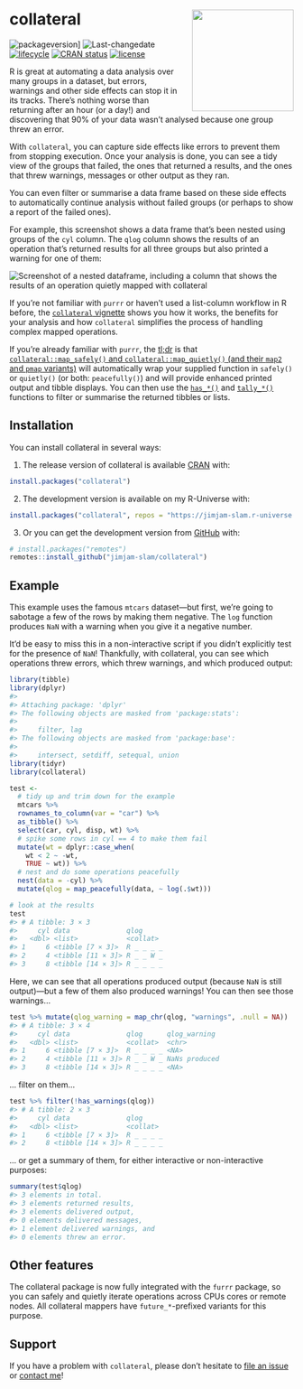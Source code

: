 
<!-- README.md is generated from README.Rmd. Please edit that file -->

# collateral <img src="man/figures/logo.svg" align="right" width="180px" style="padding-left: 1rem;" />

<!-- badges: start -->

![packageversion](https://img.shields.io/badge/Package%20version-0.5.2-orange.svg?style=flat-square)\]
![Last-changedate](https://img.shields.io/badge/last%20change-2021--09--20-yellowgreen.svg)
[![lifecycle](https://img.shields.io/badge/lifecycle-stable-brightgreen.svg)](https://lifecycle.r-lib.org/articles/stages.html#stable-1)
[![CRAN
status](https://www.r-pkg.org/badges/version/collateral)](https://cran.r-project.org/package=collateral)
[![license](https://img.shields.io/github/license/mashape/apistatus.svg)](https://choosealicense.com/licenses/mit/)

<!-- badges: end -->

R is great at automating a data analysis over many groups in a dataset,
but errors, warnings and other side effects can stop it in its tracks.
There’s nothing worse than returning after an hour (or a day!) and
discovering that 90% of your data wasn’t analysed because one group
threw an error.

With `collateral`, you can capture side effects like errors to prevent
them from stopping execution. Once your analysis is done, you can see a
tidy view of the groups that failed, the ones that returned a results,
and the ones that threw warnings, messages or other output as they ran.

You can even filter or summarise a data frame based on these side
effects to automatically continue analysis without failed groups (or
perhaps to show a report of the failed ones).

For example, this screenshot shows a data frame that’s been nested using
groups of the `cyl` column. The `qlog` column shows the results of an
operation that’s returned results for all three groups but also printed
a warning for one of them:

![Screenshot of a nested dataframe, including a column that shows the
results of an operation quietly mapped with
collateral](man/figures/collateral_example.png)

If you’re not familiar with `purrr` or haven’t used a list-column
workflow in R before, the [`collateral`
vignette](https://collateral.jamesgoldie.dev/articles/collateral.html)
shows you how it works, the benefits for your analysis and how
`collateral` simplifies the process of handling complex mapped
operations.

If you’re already familiar with `purrr`, the
[tl;dr](https://en.wikipedia.org/wiki/Wikipedia:Too_long;_didn%27t_read)
is that [`collateral::map_safely()` and `collateral::map_quietly()` (and
their `map2` and `pmap`
variants)](https://collateral.jamesgoldie.dev/reference/collateral_mappers.html)
will automatically wrap your supplied function in `safely()` or
`quietly()` (or both: `peacefully()`) and will provide enhanced printed
output and tibble displays. You can then use the
[`has_*()`](https://collateral.jamesgoldie.dev/reference/has.html) and
[`tally_*()`](https://collateral.jamesgoldie.dev/reference/tally.html)
functions to filter or summarise the returned tibbles or lists.

## Installation

You can install collateral in several ways:

1. The release version of collateral is available [CRAN](https://CRAN.R-project.org) with:

``` r
install.packages("collateral")
```

2. The development version is available on my R-Universe with:

``` r
install.packages("collateral", repos = "https://jimjam-slam.r-universe.dev")
```

3. Or you can get the development version from [GitHub](https://github.com/) with:

``` r
# install.packages("remotes")
remotes::install_github("jimjam-slam/collateral")
```

## Example

This example uses the famous `mtcars` dataset—but first, we’re going to
sabotage a few of the rows by making them negative. The `log` function
produces `NaN` with a warning when you give it a negative number.

It’d be easy to miss this in a non-interactive script if you didn’t
explicitly test for the presence of `NaN`! Thankfully, with collateral,
you can see which operations threw errors, which threw warnings, and
which produced output:

``` r
library(tibble)
library(dplyr)
#> 
#> Attaching package: 'dplyr'
#> The following objects are masked from 'package:stats':
#> 
#>     filter, lag
#> The following objects are masked from 'package:base':
#> 
#>     intersect, setdiff, setequal, union
library(tidyr)
library(collateral)

test <-
  # tidy up and trim down for the example
  mtcars %>%
  rownames_to_column(var = "car") %>%
  as_tibble() %>%
  select(car, cyl, disp, wt) %>%
  # spike some rows in cyl == 4 to make them fail
  mutate(wt = dplyr::case_when(
    wt < 2 ~ -wt,
    TRUE ~ wt)) %>%
  # nest and do some operations peacefully
  nest(data = -cyl) %>%
  mutate(qlog = map_peacefully(data, ~ log(.$wt)))

# look at the results
test
#> # A tibble: 3 × 3
#>     cyl data              qlog     
#>   <dbl> <list>            <collat> 
#> 1     6 <tibble [7 × 3]>  R _ _ _ _
#> 2     4 <tibble [11 × 3]> R _ _ W _
#> 3     8 <tibble [14 × 3]> R _ _ _ _
```

Here, we can see that all operations produced output (because `NaN` is
still output)—but a few of them also produced warnings! You can then see
those warnings…

``` r
test %>% mutate(qlog_warning = map_chr(qlog, "warnings", .null = NA))
#> # A tibble: 3 × 4
#>     cyl data              qlog      qlog_warning 
#>   <dbl> <list>            <collat>  <chr>        
#> 1     6 <tibble [7 × 3]>  R _ _ _ _ <NA>         
#> 2     4 <tibble [11 × 3]> R _ _ W _ NaNs produced
#> 3     8 <tibble [14 × 3]> R _ _ _ _ <NA>
```

… filter on them…

``` r
test %>% filter(!has_warnings(qlog))
#> # A tibble: 2 × 3
#>     cyl data              qlog     
#>   <dbl> <list>            <collat> 
#> 1     6 <tibble [7 × 3]>  R _ _ _ _
#> 2     8 <tibble [14 × 3]> R _ _ _ _
```

… or get a summary of them, for either interactive or non-interactive
purposes:

``` r
summary(test$qlog)
#> 3 elements in total.
#> 3 elements returned results,
#> 3 elements delivered output,
#> 0 elements delivered messages,
#> 1 element delivered warnings, and
#> 0 elements threw an error.
```

## Other features

The collateral package is now fully integrated with the `furrr` package,
so you can safely and quietly iterate operations across CPUs cores or
remote nodes. All collateral mappers have `future_*`-prefixed variants
for this purpose.

## Support

If you have a problem with `collateral`, please don’t hesitate to [file
an issue](https://github.com/jimjam-slam/collateral/issues/new) or
[contact me](https://twitter.com/jimjam_slam/)!
